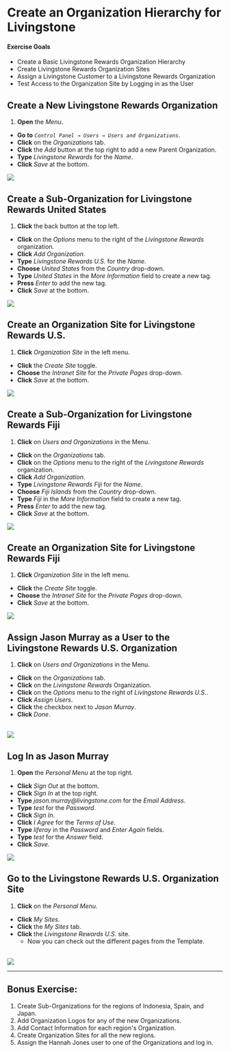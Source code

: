 # Create an Organization Hierarchy for Livingstone

<div class="ahead">
<h4>Exercise Goals</h4>
<ul>
    <li>Create a Basic Livingstone Rewards Organization Hierarchy</li>
    <li>Create Livingstone Rewards Organization Sites</li>
    <li>Assign a Livingstone Customer to a Livingstone Rewards Organization</li>
    <li>Test Access to the Organization Site by Logging in as the User</li>
</ul>
</div>

## Create a New Livingstone Rewards Organization

1. **Open** the _Menu_.
* **Go to** _`Control Panel → Users → Users and Organizations`_.
* **Click** on the _Organizations_ tab.
* **Click** the _Add_ button at the top right to add a new Parent Organization.
* **Type** _Livingstone Rewards_ for the _Name_.
* **Click** _Save_ at the bottom.

<img src="../images/livingstone-rewards-org.png" style="max-height: 35%">

## Create a Sub-Organization for Livingstone Rewards United States

1. **Click** the back button at the top left.
* **Click** on the _Options_ menu to the right of the _Livingstone Rewards_ organization.
* **Click** _Add Organization_.
* **Type** _Livingstone Rewards U.S._ for the _Name_.
* **Choose** _United States_ from the _Country_ drop-down.
* **Type** _United States_ in the _More Information_ field to create a new tag.
* **Press** _Enter_ to add the new tag.
* **Click** _Save_ at the bottom.

<img src="../images/livingstone-us.png" style="max-height: 50%">

## Create an Organization Site for Livingstone Rewards U.S.

1. **Click** _Organization Site_ in the left menu.
* **Click** the _Create Site_ toggle.
* **Choose** the _Intranet Site_ for the _Private Pages_ drop-down.
* **Click** _Save_ at the bottom.

<img src="../images/livingstone-us-org-site-template.png" style="max-height: 30%">

## Create a Sub-Organization for Livingstone Rewards Fiji

1. **Click** on _Users and Organizations_ in the Menu.
* **Click** on the _Organizations_ tab.
* **Click** on the _Options_ menu to the right of the _Livingstone Rewards_ organization.
* **Click** _Add Organization_.
* **Type** _Livingstone Rewards Fiji_ for the _Name_.
* **Choose** _Fiji Islands_ from the _Country_ drop-down.
* **Type** _Fiji_ in the _More Information_ field to create a new tag.
* **Press** _Enter_ to add the new tag.
* **Click** _Save_ at the bottom.

<img src="../images/livingstone-fiji.png" style="max-height: 38%">

## Create an Organization Site for Livingstone Rewards Fiji

1. **Click** _Organization Site_ in the left menu.
* **Click** the _Create Site_ toggle.
* **Choose** the _Intranet Site_ for the _Private Pages_ drop-down.
* **Click** _Save_ at the bottom.

<img src="../images/fiji-org-site.png" style="max-height: 100%">

<br />

## Assign Jason Murray as a User to the Livingstone Rewards U.S. Organization

1. **Click** on _Users and Organizations_ in the Menu.
* **Click** on the _Organizations_ tab.
* **Click** on the _Livingstone Rewards_ Organization.
* **Click** on the _Options_ menu to the right of _Livingstone Rewards U.S._.
* **Click** _Assign Users_.
* **Click** the checkbox next to _Jason Murray_.
* **Click** _Done_.

<br />

<img src="../images/jason-murray-added.png" style="max-height: 100%">

<br />

## Log In as Jason Murray

1. **Open** the _Personal Menu_ at the top right.
* **Click** _Sign Out_ at the bottom.
* **Click** _Sign In_ at the top right.
* **Type** _jason.murray@livingstone.com_ for the _Email Address_.
* **Type** _test_ for the _Password_.
* **Click** _Sign In_.
* **Click** _I Agree_ for the _Terms of Use_.
* **Type** _liferay_ in the _Password_ and _Enter Again_ fields.
* **Type** _test_ for the _Answer_ field.
* **Click** _Save_.

<img src="../images/jason-murray-logged-in.png" style="max-height: 100%">

<br />

## Go to the Livingstone Rewards U.S. Organization Site

1. **Click** on the _Personal Menu_.
* **Click** _My Sites_.
* **Click** the _My Sites_ tab.
* **Click** the _Livingstone Rewards U.S._ site.
    * Now you can check out the different pages from the Template.

<br />

<img src="../images/jason-on-us-site.png" style="max-height: 100%">

---

## Bonus Exercise:

1. Create Sub-Organizations for the regions of Indonesia, Spain, and Japan.
2. Add Organization Logos for any of the new Organizations.
3. Add Contact Information for each region's Organization.
4. Create Organization Sites for all the new regions.
5. Assign the Hannah Jones user to one of the Organizations and log in.
